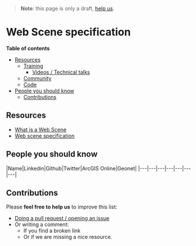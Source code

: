> **Note**: this page is only a draft, [help us](#contributions).

# Web Scene specification
<!-- START doctoc generated TOC please keep comment here to allow auto update -->
<!-- DON'T EDIT THIS SECTION, INSTEAD RE-RUN doctoc TO UPDATE -->
**Table of contents**

- [Resources](#resources)
  - [Training](#training)
    - [Videos / Technical talks](#videos--technical-talks)
  - [Community](#community)
  - [Code](#code)
- [People you should know](#people-you-should-know)
  - [Contributions](#contributions)

<!-- END doctoc generated TOC please keep comment here to allow auto update -->

## Resources

* [What is a Web Scene](http://doc.arcgis.com/en/arcgis-online/reference/what-is-web-scene.htm)
* [Web scene specification](https://developers.arcgis.com/web-scene-specification/)


## People you should know
|Name|Linkedin|Github|Twitter|ArcGIS Online|Geonet|
|---|---|---|---|---|---|---|

## Contributions
Please **feel free to help us** to improve this list:

* [Doing a pull request / opening an issue](https://github.com/hhkaos/awesome-arcgis#contributions)
* Or writing a comment:
  * If you find a broken link
  * Or if we are missing a nice resource.
